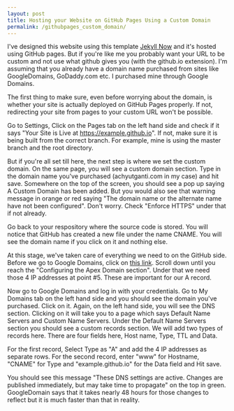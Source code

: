 ```yaml
---
layout: post
title: Hosting your Website on GitHub Pages Using a Custom Domain
permalink: /githubpages_custom_domain/
---
```


I've designed this website using this template [Jekyll Now](https://jekyllnow.com) and it's hosted using GitHub pages. But if you're like me you probably want your URL to be custom and not use what github gives you (with the github.io extension). I'm assuming that you already have a domain name purchased from sites like GoogleDomains, GoDaddy.com etc. I purchased mine through Google Domains.

The first thing to make sure, even before worrying about the domain, is whether your site is actually deployed on GitHub Pages properly. If not, redirecting your site from pages to your custom URL won't be possible. 

Go to Settings, Click on the Pages tab on the left hand side and check if it says "Your Site is Live at https://example.github.io". If not, make sure it is being built from the correct branch. For example, mine is using the master branch and the root directory. 

But if you're all set till here, the next step is where we set the custom domain. On the same page, you will see a custom domain section. Type in the domain name you've purchased (achyutganti.com in my case) and hit save. Somewhere on the top of the screen, you should see a pop up saying A Custom Domain has been added. But you would also see that warning message in orange or red saying "The domain name or the alternate name have not been configured". Don't worry. Check "Enforce HTTPS" under that if not already. 

Go back to your respository where the source code is stored. You will notice that GitHub has created a new file under the name CNAME. You will see the domain name if you click on it and nothing else. 

At this stage, we've taken care of everything we need to on the GitHub side. Before we go to Google Domains, click on [this link](https://docs.github.com/en/pages/configuring-a-custom-domain-for-your-github-pages-site/managing-a-custom-domain-for-your-github-pages-site). Scroll down until you reach the "Configuring the Apex Domain section". Under that we need those 4 IP addresses at point #5. These are important for our A record. 

Now go to Google Domains and log in with your credentials. Go to My Domains tab on the left hand side and you should see the domain you've purchased. Click on it. Again, on the left hand side, you will see the DNS section. Clicking on it will take you to a page which says Default Name Servers and Custom Name Servers. Under the Default Name Servers section you should see a custom records section. We will add two types of records here. There are four fields here, Host name, Type, TTL and Data. 

For the first record, Select Type as "A" and add the 4 IP addresses as separate rows. For the second record, enter "www" for Hostname, "CNAME" for Type and "example.github.io" for the Data field and Hit save.

You should see this message "These DNS settings are active. Changes are published immediately, but may take time to propagate" on the top in green. GoogleDomain says that it takes nearly 48 hours for those changes to reflect but it is much faster than that in reality. 


